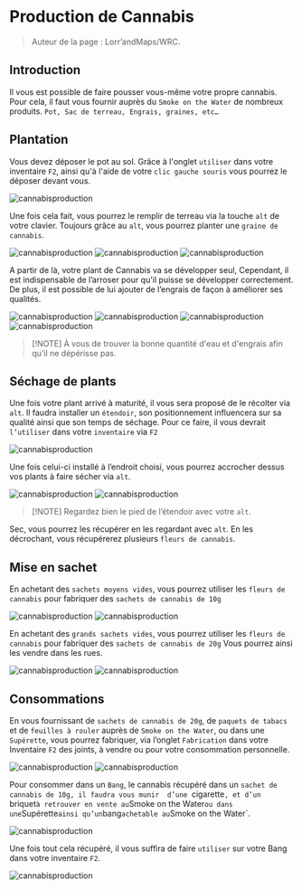 # Production de Cannabis
		
> Auteur de la page : Lorr’andMaps/WRC. 


## Introduction

Il vous est possible de faire pousser vous-même votre propre cannabis.  Pour cela, il faut vous fournir auprès du `Smoke on the Water` de nombreux produits. `Pot, Sac de terreau, Engrais, graines, etc…`


## Plantation

Vous devez déposer le pot au sol. 
Grâce à l'onglet `utiliser` dans votre inventaire `F2`, ainsi  qu'à l'aide de votre `clic gauche souris` vous pourrez le déposer devant vous. 

![cannabisproduction](../../../_media/life/guides/general/cannabisproduction/cannabisproduction1.jpg)

Une fois cela fait, vous pourrez le remplir de terreau via la touche `alt` de votre clavier. Toujours grâce au `alt`, vous pourrez planter une `graine de cannabis`. 

![cannabisproduction](../../../_media/life/guides/general/cannabisproduction/cannabisproduction2.jpg)
![cannabisproduction](../../../_media/life/guides/general/cannabisproduction/cannabisproduction3.jpg)
![cannabisproduction](../../../_media/life/guides/general/cannabisproduction/cannabisproduction4.jpg)

A partir de là, votre plant de Cannabis va se développer seul, 
Cependant, il est indispensable de l’arroser pour qu'il puisse se développer correctement. De plus, il est possible de lui ajouter de l’engrais de façon à améliorer ses qualités. 

![cannabisproduction](../../../_media/life/guides/general/cannabisproduction/cannabisproduction5.jpg)
![cannabisproduction](../../../_media/life/guides/general/cannabisproduction/cannabisproduction6.jpg)
![cannabisproduction](../../../_media/life/guides/general/cannabisproduction/cannabisproduction7.jpg)
![cannabisproduction](../../../_media/life/guides/general/cannabisproduction/cannabisproduction8.jpg)

> [!NOTE] À vous de trouver la bonne quantité d'eau et d'engrais afin qu’il ne dépérisse pas. 


## Séchage de plants

Une fois votre plant arrivé à maturité, il vous sera proposé de le récolter via `alt`. 
Il faudra installer un `étendoir`, son positionnement influencera sur sa qualité ainsi que son temps de séchage. 
Pour ce faire, il vous devrait `l’utiliser` dans votre `inventaire` via `F2`

![cannabisproduction](../../../_media/life/guides/general/cannabisproduction/cannabisproduction9.jpg)

Une fois celui-ci installé à l’endroit choisi, vous pourrez accrocher dessus vos plants à faire sécher via `alt`. 

![cannabisproduction](../../../_media/life/guides/general/cannabisproduction/cannabisproduction10.jpg)
![cannabisproduction](../../../_media/life/guides/general/cannabisproduction/cannabisproduction11.jpg)



> [!NOTE] Regardez bien le pied de l’étendoir avec votre `alt`. 

Sec, vous pourrez les récupérer en les regardant avec `alt`. 
En les décrochant, vous récupérerez plusieurs `fleurs de cannabis`. 


## Mise en sachet
		
En achetant des `sachets moyens vides`, vous pourrez utiliser les `fleurs de cannabis` pour fabriquer des `sachets de cannabis de 10g`

![cannabisproduction](../../../_media/life/guides/general/cannabisproduction/cannabisproduction12.jpg)
![cannabisproduction](../../../_media/life/guides/general/cannabisproduction/cannabisproduction13.jpg)

En achetant des `grands sachets vides`, vous pourrez utiliser les `fleurs de cannabis` pour fabriquer des `sachets de cannabis de 20g`
Vous pourrez ainsi les vendre dans les rues. 

![cannabisproduction](../../../_media/life/guides/general/cannabisproduction/cannabisproduction14.jpg)
![cannabisproduction](../../../_media/life/guides/general/cannabisproduction/cannabisproduction15.jpg)


## Consommations

En vous fournissant de `sachets de cannabis de 20g`, de `paquets de tabacs` et de `feuilles à rouler` auprès de `Smoke on the Water`, ou dans une `Supérette`, vous pourrez fabriquer, via l’onglet `Fabrication` dans votre Inventaire `F2` des joints,  à vendre ou pour votre consommation personnelle.

![cannabisproduction](../../../_media/life/guides/general/cannabisproduction/cannabisproduction16.jpg)
![cannabisproduction](../../../_media/life/guides/general/cannabisproduction/cannabisproduction17.jpg)

Pour consommer dans un `Bang`, le cannabis récupéré dans un `sachet de cannabis de 10g, il faudra vous munir  d’une `cigarette`, et d’un `briquet` à retrouver en vente au `Smoke on the Water` ou dans une `Supérette` ainsi qu’un `bang` achetable au `Smoke on the Water`. 

![cannabisproduction](../../../_media/life/guides/general/cannabisproduction/cannabisproduction18.jpg)

Une fois tout cela récupéré, il vous suffira de faire `utiliser` sur votre Bang dans votre inventaire `F2`. 

![cannabisproduction](../../../_media/life/guides/general/cannabisproduction/cannabisproduction19.jpg)
